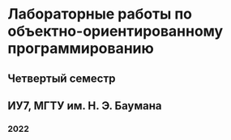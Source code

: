 # Лабораторные работы по объектно-ориентированному программированию

## Четвертый семестр

## ИУ7, МГТУ им. Н. Э. Баумана

### 2022

